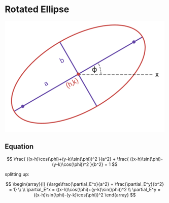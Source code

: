 # Rotated Ellipse

![Rotated Ellipse](https://raw.githubusercontent.com/damianc/math-notes/refs/heads/master/_images/anal-geom/ellipse/rotated-ellipse.png)

## Equation

$$
\frac{
 ((x-h)\cos(\phi)+(y-k)\sin(\phi))^2
}{a^2} + \frac{
 ((x-h)\sin(\phi)-(y-k)\cos(\phi))^2
}{b^2} = 1
$$

splitting up:

$$
\begin{array}{l}
{\large\frac{\partial_E^x}{a^2} +
\frac{\partial_E^y}{b^2} = 1}
\\
\\
\partial_E^x = ((x-h)\cos(\phi)+(y-k)\sin(\phi))^2
\\
\partial_E^y = ((x-h)\sin(\phi)-(y-k)\cos(\phi))^2
\end{array}
$$

